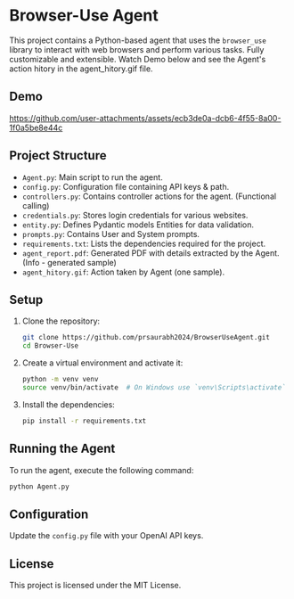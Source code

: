 # Browser-Use Agent

This project contains a Python-based agent that uses the `browser_use` library to interact with web browsers and perform various tasks.
Fully customizable and extensible. Watch Demo below and see the Agent's action hitory in the agent_hitory.gif file.

## Demo




https://github.com/user-attachments/assets/ecb3de0a-dcb6-4f55-8a00-1f0a5be8e44c



## Project Structure

- `Agent.py`: Main script to run the agent.
- `config.py`: Configuration file containing API keys & path.
- `controllers.py`: Contains controller actions for the agent. (Functional calling)
- `credentials.py`: Stores login credentials for various websites.
- `entity.py`: Defines Pydantic models Entities for data validation.
- `prompts.py`: Contains User and System prompts.
- `requirements.txt`: Lists the dependencies required for the project.
- `agent_report.pdf`: Generated PDF with details extracted by the Agent. (Info - generated sample)
- `agent_hitory.gif`: Action taken by Agent (one sample).
 

## Setup

1. Clone the repository:
   ```bash
   git clone https://github.com/prsaurabh2024/BrowserUseAgent.git
   cd Browser-Use
   ```

2. Create a virtual environment and activate it:
   ```bash
   python -m venv venv
   source venv/bin/activate  # On Windows use `venv\Scripts\activate`
   ```

3. Install the dependencies:
   ```bash
   pip install -r requirements.txt
   ```

## Running the Agent

To run the agent, execute the following command:
```bash
python Agent.py
```

## Configuration

Update the `config.py` file with your OpenAI API keys.

## License

This project is licensed under the MIT License.
